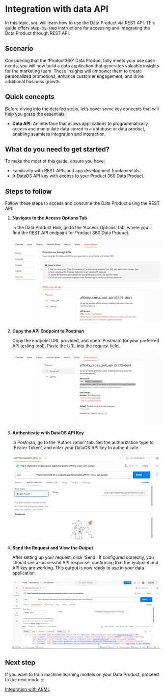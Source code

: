 # Integration with data API

In this topic, you will learn how to use the Data Product via REST API. This guide offers step-by-step instructions for accessing and integrating the Data Product through REST API.

## Scenario

Considering that the 'Product360' Data Product fully meets your use case needs, you will now build a data application that generates valuable insights for the marketing team. These insights will empower them to create personalized promotions, enhance customer engagement, and drive additional business growth.

## Quick concepts

Before diving into the detailed steps, let’s cover some key concepts that will help you grasp the essentials:

- **Data API:** An interface that allows applications to programmatically access and manipulate data stored in a database or data product, enabling seamless integration and interaction.

## What do you need to get started?

To make the most of this guide, ensure you have:

- Familiarity with REST APIs and app development fundamentals.
- A DataOS API key with access to your Product 360 Data Product.

## Steps to follow

Follow these steps to access and consume the Data Product using the REST API:

1. **Navigate to the Access Options Tab**
    
    In the Data Product Hub, go to the 'Access Options' tab, where you'll find the REST API endpoint for Product 360 Data Product.
    
    ![api_access.png](/learn/dp_consumer_learn_track/integrate_api/api_access.png)
    
2. **Copy the API Endpoint to Postman**
    
    Copy the endpoint URL provided, and open 'Postman' (or your preferred API testing tool). Paste the URL into the request field.
    
    ![api_endpoint.png](/learn/dp_consumer_learn_track/integrate_api/api_endpoint.png)
    
3. **Authenticate with DataOS API Key**
    
    In Postman, go to the 'Authorization' tab. Set the authorization type to 'Bearer Token', and enter your DataOS API key to authenticate.
    
    ![api_postman.png](/learn/dp_consumer_learn_track/integrate_api/api_postman.png)
    

1. **Send the Request and View the Output**
    
    After setting up your request, click 'Send'. If configured correctly, you should see a successful API response, confirming that the endpoint and API key are working. This output is now ready to use in your data application.
    
    ![api_get.png](/learn/dp_consumer_learn_track/integrate_api/api_get.png)
    

## Next step

If you want to train machine learning models on your Data Product, proceed to the next module:

[Integration with AI/ML](/learn/dp_consumer_learn_track/integrate_aiml/)